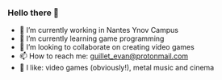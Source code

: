 ### Hello there 👋

- 🔭 I’m currently working in Nantes Ynov Campus
- 🌱 I’m currently learning game programming
- 👯 I’m looking to collaborate on creating video games
- 📫 How to reach me: guillet_evan@protonmail.com
- 👀 I like: video games (obviously!), metal music and cinema
